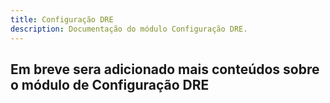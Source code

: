 ```yaml
---
title: Configuração DRE
description: Documentação do módulo Configuração DRE.
---
```


## Em breve sera adicionado mais conteúdos sobre o módulo de Configuração DRE
